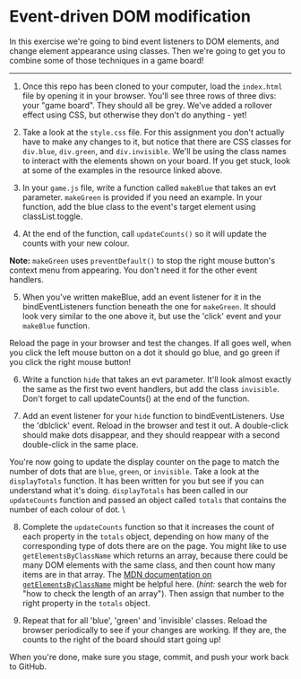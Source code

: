 # Event-driven DOM modification

In this exercise we're going to bind event listeners to DOM elements, and change element appearance using classes. Then we're going to get you to combine some of those techniques in a game board!

---

1. Once this repo has been cloned to your computer, load the `index.html` file by opening it in your browser. You'll see three rows of three divs: your "game board". They should all be grey. We've added a rollover effect using CSS, but otherwise they don't do anything - yet!

2. Take a look at the `style.css` file. For this assignment you don't actually have to make any changes to it, but notice that there are CSS classes for `div.blue`, `div.green`, and `div.invisible`. We'll be using the class names to interact with the elements shown on your board. If you get stuck, look at some of the examples in the resource linked above.

3.  In your `game.js` file, write a function called `makeBlue` that takes an evt parameter. `makeGreen` is provided if you need an example. In your function, add the blue class to the event's target element using classList.toggle.

4. At the end of the function, call `updateCounts()` so it will update the counts with your new colour.

**Note:** `makeGreen` uses `preventDefault()` to stop the right mouse button's context menu from appearing. You don't need it for the other event handlers.

5. When you've written makeBlue, add an event listener for it in the bindEventListeners function beneath the one for `makeGreen`. It should look very similar to the one above it, but use the 'click' event and your `makeBlue` function.


Reload the page in your browser and test the changes. If all goes well, when you click the left mouse button on a dot it should go blue, and go green if you click the right mouse button!


6. Write a function `hide` that takes an evt parameter. It'll look almost exactly the same as the first two event handlers, but add the class `invisible`. Don't forget to call updateCounts() at the end of the function.


7. Add an event listener for your `hide` function to bindEventListeners. Use the 'dblclick' event. Reload in the browser and test it out. A double-click should make dots disappear, and they should reappear with a second double-click in the same place.


You're now going to update the display counter on the page to match the number of dots that are `blue`, `green`, or `invisible`. Take a look at the `displayTotals` function. It has been written for you but see if you can understand what it's doing.  `displayTotals` has been called in our `updateCounts` function and passed an object called `totals` that contains the number of each colour of dot. \


8. Complete the `updateCounts` function so that it increases the count of each property in the `totals` object, depending on how many of the corresponding type of dots there are on the page. You might like to use `getElementsByClassName` which returns an array, because there could be many DOM elements with the same class, and then count how many items are in that array. The [MDN documentation on `getElementsByClassName`](https://developer.mozilla.org/en-US/docs/Web/API/Document/getElementsByClassName) might be helpful here. (_hint:_ search the web for "how to check the length of an array"). Then assign that number to the right property in the `totals` object. 
 
9. Repeat that for all 'blue', 'green' and 'invisible' classes. Reload the browser periodically to see if your changes are working. If they are, the counts to the right of the board should start going up!

When you're done, make sure you stage, commit, and push your work back to GitHub.
